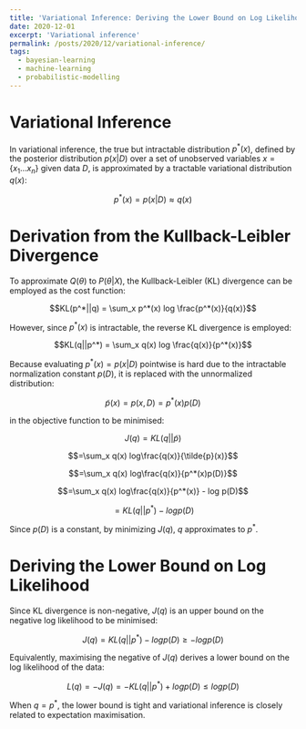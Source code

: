 ```yaml
---
title: 'Variational Inference: Deriving the Lower Bound on Log Likelihood from the Kullback-Leibler Divergence'
date: 2020-12-01
excerpt: 'Variational inference'
permalink: /posts/2020/12/variational-inference/
tags:
  - bayesian-learning
  - machine-learning
  - probabilistic-modelling
---
```


# Variational Inference

In variational inference, the true but intractable distribution $p^*(x)$, defined by the posterior distribution $p(x|D)$ over a set of unobserved variables $x = \{x_1 ... x_n\}$ given data $D$, is approximated by a tractable variational distribution $q(x)$:

$$p^*(x) = p(x|D) \approx q(x)$$

# Derivation from the Kullback-Leibler Divergence

To approximate $Q(\theta)$ to $P(\theta|X)$, the Kullback-Leibler (KL) divergence can be employed as the cost function:

$$KL(p^*||q) = \sum_x p^*(x) log \frac{p^*(x)}{q(x)}$$

However, since $p^*(x)$ is intractable, the reverse KL divergence is employed:

$$KL(q||p^*) = \sum_x q(x) log \frac{q(x)}{p^*(x)}$$

Because evaluating $p^*(x)=p(x|D)$ pointwise is hard due to the intractable normalization constant $p(D)$, it is replaced with the unnormalized distribution:

$$\tilde{p}(x)=p(x,D)=p^*(x)p(D)$$

in the objective function to be minimised:

$$J(q) = KL(q||\tilde{p})$$

$$=\sum_x q(x) log\frac{q(x)}{\tilde{p}(x)}$$

$$=\sum_x q(x) log\frac{q(x)}{p^*(x)p(D)}$$

$$=\sum_x q(x) log\frac{q(x)}{p^*(x)} - log p(D)$$

$$=KL(q||p^*)-log p(D)$$

Since $p(D)$ is a constant, by minimizing $J(q)$, $q$ approximates to $p^*$.

# Deriving the Lower Bound on Log Likelihood

Since KL divergence is non-negative, $J(q)$ is an upper bound on the negative log likelihood to be minimised:

$$J(q) = KL(q||p^*) - log p(D) \geq - log p(D)$$

Equivalently, maximising the negative of $J(q)$ derives a lower bound on the log likelihood of the data:

$$L(q) = -J(q) = -KL(q||p^*) + log p(D) \leq log p(D)$$

When $q=p^*$, the lower bound is tight and variational inference is closely related to expectation maximisation.
